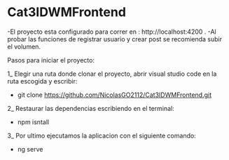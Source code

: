 # Cat3IDWMFrontend

-El proyecto esta configurado para correr en : http://localhost:4200 .
-Al probar las funciones de registrar usuario y crear post se recomienda subir el volumen.

Pasos para iniciar el proyecto:

1_ Elegir una ruta donde clonar el proyecto, abrir visual studio code en la ruta escogida y escribir: 

- git clone https://github.com/NicolasGO2112/Cat3IDWMFrontend.git

2_ Restaurar las dependencias escribiendo en el terminal:

- npm isntall

3_ Por ultimo ejecutamos la aplicacion con el siguiente comando:

- ng serve